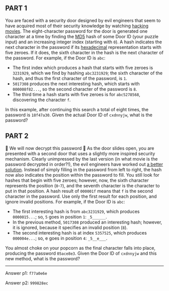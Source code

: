 ## PART 1

You are faced with a security door designed by evil engineers that seem to have acquired most of their security knowledge by watching [hacking movies](https://en.wikipedia.org/wiki/Hackers_(film)).
The eight-character password for the door is generated one character at a time by finding the [MD5](https://en.wikipedia.org/wiki/MD5) hash of some Door ID (your puzzle input) and an increasing integer index (starting with `0`).
A hash indicates the next character in the password if its [hexadecimal](https://en.wikipedia.org/wiki/Hexadecimal) representation starts with five zeroes. If it does, the sixth character in the hash is the next character of the password.
For example, if the Door ID is `abc`:

* The first index which produces a hash that starts with five zeroes is `3231929`, which we find by hashing `abc3231929`; the sixth character of the hash, and thus the first character of the password, is `1`.
* `5017308` produces the next interesting hash, which starts with `000008f82...`, so the second character of the password is `8`.
* The third time a hash starts with five zeroes is for `abc5278568`, discovering the character `f`.

In this example, after continuing this search a total of eight times, the password is `18f47a30`.
Given the actual Door ID of `cxdnnyjw`, what is the password?

## PART 2

👀 We will now decrypt this password 🙂
As the door slides open, you are presented with a second door that uses a slightly more inspired security mechanism. Clearly unimpressed by the last version (in what movie is the password decrypted in order?!), the evil engineers have worked out [a better solution](https://www.youtube.com/watch?v=NHWjlCaIrQo&t=25).
Instead of simply filling in the password from left to right, the hash now also indicates the position within the password to fill.
You still look for hashes that begin with five zeroes; however, now, the sixth character represents the position (`0`-`7`), and the seventh character is the character to put in that position.
A hash result of `000001f` means that `f` is the second character in the password. Use only the first result for each position, and ignore invalid positions.
For example, if the Door ID is `abc`:

* The first interesting hash is from `abc3231929`, which produces `0000015...`; so, `5` goes in position `1`: `_5______`.
* In the previous method, `5017308` produced an interesting hash; however, it is ignored, because it specifies an invalid position (`8`).
* The second interesting hash is at index `5357525`, which produces `000004e...`; so, e goes in position `4`: `_5__e___`.

You almost choke on your popcorn as the final character falls into place, producing the password `05ace8e3`.
Given the  Door ID of `cxdnnyjw` and this new method, what is the password?

---

Answer p1:
`f77a0e6e`

Answer p2:
`999828ec`